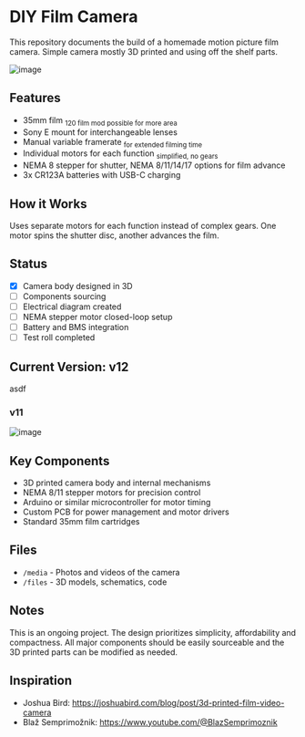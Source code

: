 # DIY Film Camera

This repository documents the build of a homemade motion picture film camera.
Simple camera mostly 3D printed and using off the shelf parts.

![image](media/v12.gif)

## Features

- 35mm film <sub>120 film mod possible for more area</sub>
- Sony E mount for interchangeable lenses
- Manual variable framerate <sub>for extended filming time</sub>
- Individual motors for each function <sub>simplified, no gears</sub>
- NEMA 8 stepper for shutter, NEMA 8/11/14/17 options for film advance
- 3x CR123A batteries with USB-C charging

## How it Works

Uses separate motors for each function instead of complex gears. One motor spins the shutter disc, another advances the film.

## Status

- [x] Camera body designed in 3D  
- [ ] Components sourcing  
- [ ] Electrical diagram created  
- [ ] NEMA stepper motor closed-loop setup  
- [ ] Battery and BMS integration  
- [ ] Test roll completed

## Current Version: v12 

asdf

### v11

![image](media/v11.gif)

## Key Components

- 3D printed camera body and internal mechanisms
- NEMA 8/11 stepper motors for precision control
- Arduino or similar microcontroller for motor timing
- Custom PCB for power management and motor drivers
- Standard 35mm film cartridges

## Files

- `/media` - Photos and videos of the camera
- `/files` - 3D models, schematics, code

## Notes

This is an ongoing project. The design prioritizes simplicity, affordability and compactness. All major components should be easily sourceable and the 3D printed parts can be modified as needed.

## Inspiration

- Joshua Bird: https://joshuabird.com/blog/post/3d-printed-film-video-camera
- Blaž Semprimožnik: https://www.youtube.com/@BlazSemprimoznik
